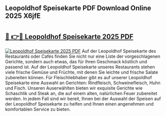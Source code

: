 ## Leopoldhof Speisekarte PDF Download Online 2025 X6jfE

# <h2><a href="http://gcbe83w.nevu.top/?p=Leopoldhof+Speisekarte">🔗 👉🔴 Leopoldhof Speisekarte 2025 PDF</a></h2>

[![Leopoldhof Speisekarte 2025 PDF](https://i.imgur.com/dBaPXMq.png)](http://gcbe83w.nevu.top/?p=Leopoldhof+Speisekarte)
Auf der Leopoldhof Speisekarte des Restaurants oder Cafés finden Sie nicht nur eine Liste der vorgeschlagenen Gerichte, sondern auch etwas, das für Ihren Geschmack köstlich und passend ist. Auf der Leopoldhof Speisekarte unseres Restaurants stehen viele frische Gemüse und Früchte, mit denen Sie leichte und frische Salate zubereiten können. Für Fleischliebhaber gibt es auf unserer Leopoldhof Speisekarte eine Auswahl an Gerichten: Rindfleisch, Schweinefleisch, Huhn und Fisch. Unseren Auserwählten bieten wir exquisite Gerichte wie Schaschlik und Steak an, die auf einem alten, natürlichen Feuer zubereitet werden. In jedem Fall sind wir bereit, Ihnen bei der Auswahl der Speisen auf der Leopoldhof Speisekarte zu helfen und Ihnen einen angenehmen und komfortablen Service zu bieten.
